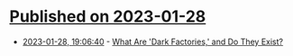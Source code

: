 # [Published on 2023-01-28](index.md)

* [2023-01-28, 19:06:40](https://news.ycombinator.com/item?id=34560481) - [What Are 'Dark Factories,' and Do They Exist?](https://www.grainger.com/know-how/industry/manufacturing/kh-what-is-a-dark-factory)
